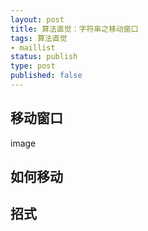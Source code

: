 ```yaml
--- 
layout: post
title: 算法直觉：字符串之移动窗口
tags: 算法直觉
- maillist
status: publish
type: post
published: false
---
```


## 移动窗口 

image

## 如何移动

## 招式


